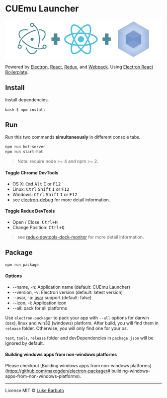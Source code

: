 # CUEmu Launcher

![](erb-logo.png)

Powered by
[Electron](http://electron.atom.io/),
[React](https://facebook.github.io/react/),
[Redux](https://github.com/rackt/redux), and
[Webpack](http://webpack.github.io/docs/).
Using
[Electron React Boilerplate](
https://github.com/chentsulin/electron-react-boilerplate).

## Install

Install dependencies.

```bash $ npm install ```


## Run

Run this two commands __simultaneously__ in different console tabs.

```bash
npm run hot-server
npm run start-hot
```

> Note: require node >= 4 and npm >= 2.

#### Toggle Chrome DevTools

- OS X: <kbd>Cmd</kbd> <kbd>Alt</kbd> <kbd>I</kbd> or <kbd>F12</kbd>
- Linux: <kbd>Ctrl</kbd> <kbd>Shift</kbd> <kbd>I</kbd> or <kbd>F12</kbd>
- Windows: <kbd>Ctrl</kbd> <kbd>Shift</kbd> <kbd>I</kbd> or <kbd>F12</kbd>
- see [electron-debug](https://github.com/sindresorhus/electron-debug)
  for more detail information.

#### Toggle Redux DevTools

- Open / Close: <kbd>Ctrl+H</kbd>
- Change Position: <kbd>Ctrl+Q</kbd>

> see [redux-devtools-dock-monitor](
  https://github.com/gaearon/redux-devtools-dock-monitor)
  for more detail information.

## Package

```bash
npm run package
```

#### Options

- --name, -n: Application name (default: CUEmu Launcher)
- --version, -v: Electron version (default: latest version)
- --asar, -a: [asar](https://github.com/atom/asar) support (default:
  false)
- --icon, -i: Application icon
- --all: pack for all platforms

Use `electron-packager` to pack your app with `--all` options for darwin
(osx), linux and win32 (windows) platform. After build, you will find
them in `release` folder. Otherwise, you will only find one for your os.

`test`, `tools`, `release` folder and devDependencies in `package.json`
will be ignored by default.

#### Building windows apps from non-windows platforms

Please checkout [Building windows apps from non-windows
platforms](https://github.com/maxogden/electron-packager#
building-windows-apps-from-non-windows-platforms).

---

License MIT © [Luke Barbuto](https://github.com/lexun)
